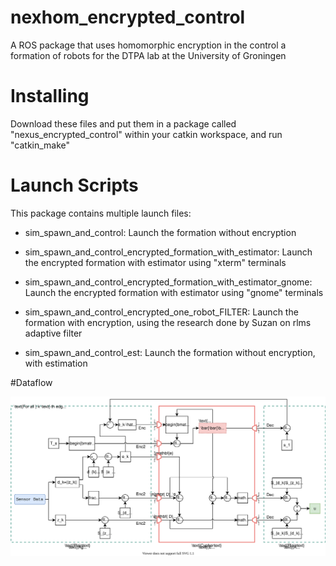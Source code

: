 # nexhom_encrypted_control
A ROS package that uses homomorphic encryption in the control a formation of robots for the DTPA lab at the University of Groningen

# Installing

Download these files and put them in a package called "nexus_encrypted_control" within your catkin workspace, and run "catkin_make"

# Launch Scripts

This package contains multiple launch files:

- sim_spawn_and_control: Launch the formation without encryption

- sim_spawn_and_control_encrypted_formation_with_estimator: Launch the encrypted formation with estimator using "xterm" terminals

- sim_spawn_and_control_encrypted_formation_with_estimator_gnome: Launch the encrypted formation with estimator using "gnome" terminals

- sim_spawn_and_control_encrypted_one_robot_FILTER: Launch the formation with encryption, using the research done by Suzan on rlms adaptive filter

- sim_spawn_and_control_est: Launch the formation without encryption, with estimation

#Dataflow

![alt text](Encryption_Dataflow.svg)
